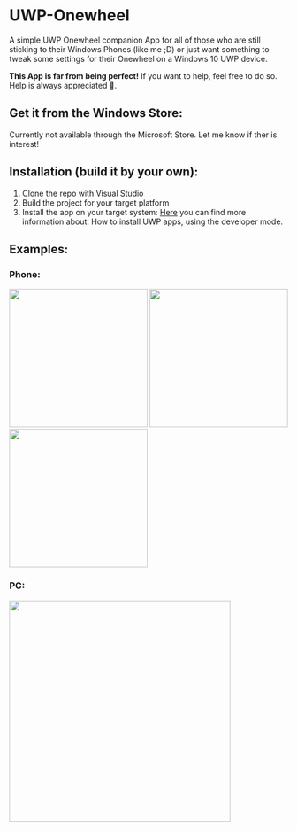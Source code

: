 # UWP-Onewheel
A simple UWP Onewheel companion App for all of those who are still sticking to their Windows Phones (like me ;D)
or just want something to tweak some settings for their Onewheel on a Windows 10 UWP device.


**This App is far from being perfect!**
If you want to help, feel free to do so. Help is always appreciated 🥓.

## Get it from the Windows Store:
Currently not available through the Microsoft Store. Let me know if ther is interest!

## Installation (build it by your own):
1. Clone the repo with Visual Studio
2. Build the project for your target platform
3. Install the app on your target system:
[Here](https://docs.microsoft.com/en-us/windows/uwp/get-started/enable-your-device-for-development) you can find more information about: How to install UWP apps, using the developer mode.

## Examples:
### Phone:
<img src="https://imgur.com/8MLjG9f.png" width="250"> <img src="https://imgur.com/kqUCOOI.png" width="250"> <img src="https://imgur.com/m3vthtD.png" width="250">

### PC:
<img src="https://imgur.com/vDtLSBh.png" width="400">
